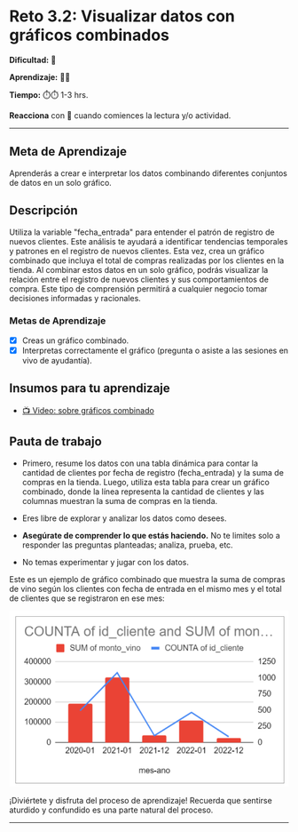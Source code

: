 # Reto 3.2: Visualizar datos con gráficos combinados

**Dificultad:** 🌻 

**Aprendizaje:** 🍯🍯 

**Tiempo:** ⏱️️⏱️️ 1-3 hrs.

**Reacciona** con 👀 cuando comiences la lectura y/o actividad.

---

## Meta de Aprendizaje

Aprenderás a crear e interpretar los datos combinando diferentes conjuntos de datos en un solo gráfico. 

## Descripción

Utiliza la variable "fecha_entrada" para entender el patrón de registro de nuevos clientes. Este análisis te ayudará a identificar tendencias temporales y patrones en el registro de nuevos clientes. Esta vez, crea un gráfico combinado que incluya el total de compras realizadas por los clientes en la tienda. Al combinar estos datos en un solo gráfico, podrás visualizar la relación entre el registro de nuevos clientes y sus comportamientos de compra. Este tipo de comprensión permitirá a cualquier negocio tomar decisiones informadas y racionales.

### Metas de Aprendizaje

- [x] Creas un gráfico combinado.
- [x] Interpretas correctamente el gráfico (pregunta o asiste a las sesiones en vivo de ayudantía).

## Insumos para tu aprendizaje

- [📺 Video: sobre gráficos combinado](https://www.youtube.com/watch?v=jBVPCobW-do)

## Pauta de trabajo

- Primero, resume los datos con una tabla dinámica para contar la cantidad de clientes por fecha de registro (fecha_entrada) y la suma de compras en la tienda. Luego, utiliza esta tabla para crear un gráfico combinado, donde la línea representa la cantidad de clientes y las columnas muestran la suma de compras en la tienda.

- Eres libre de explorar y analizar los datos como desees.

- **Asegúrate de comprender lo que estás haciendo.** No te limites solo a responder las preguntas planteadas; analiza, prueba, etc.

- No temas experimentar y jugar con los datos.

Este es un ejemplo de gráfico combinado que muestra la suma de compras de vino según los clientes con fecha de entrada en el mismo mes y el total de clientes que se registraron en ese mes:

![image](https://raw.githubusercontent.com/Laboratoria/digitaljumpstart-curriculum/main/TRACKS/DAT/00_assets/350095241-65aec943-78f7-46ea-a122-329ee3aa82ee.png)

¡Diviértete y disfruta del proceso de aprendizaje! Recuerda que sentirse aturdido y confundido es una parte natural del proceso.

---
